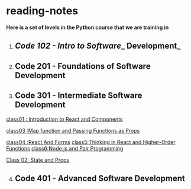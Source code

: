 # reading-notes

**Here is a set of levels in the Python course that we are training in**

1. ## _Code 102 - Intro to Software__ Development_
2. ## Code 201 - Foundations of Software Development
3. ## **Code 301 - Intermediate Software Development**
[class01 : Introduction to React and Components](/class1.md)


[class03 :Map function and Passing Functions as Props](/class3.md)

[class04 :React And Forms](/class3.md)
[class5:Thinking in React and Higher-Order Functions](/class5.md)
[class6:Node.js and Pair Programming](/class6.md)



[Class 02: State and Props](/class2.md)


4. ## Code 401 - Advanced Software Development
